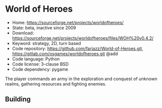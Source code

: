 # World of Heroes

- Home: https://sourceforge.net/projects/worldofheroes/
- State: beta, inactive since 2009
- Download: https://sourceforge.net/projects/worldofheroes/files/WOH%20v0.4.2/
- Keyword: strategy, 2D, turn based
- Code repository: https://github.com/fariazz/World-of-Heroes.git, https://gitlab.com/osgames/worldofheroes.git @add
- Code language: Python
- Code license: 3-clause BSD
- Code dependency: pygame

The player commands an army in the exploration and conquest of unknown realms, gathering resources and fighting enemies.

## Building
